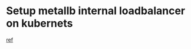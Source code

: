 # Setup metallb internal loadbalancer on kubernets
[ref](https://metallb.universe.tf/installation/)
